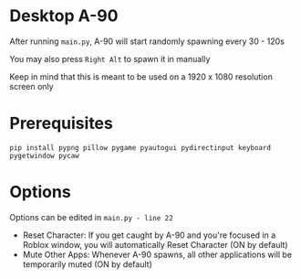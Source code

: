 # Desktop A-90
After running `main.py`, A-90 will start randomly spawning every 30 - 120s

You may also press `Right Alt` to spawn it in manually

Keep in mind that this is meant to be used on a 1920 x 1080 resolution screen only

# Prerequisites
`pip install pypng pillow pygame pyautogui pydirectinput keyboard pygetwindow pycaw`

# Options
Options can be edited in `main.py - line 22`

- Reset Character: If you get caught by A-90 and you're focused in a Roblox window, you will automatically Reset Character (ON by default)
- Mute Other Apps: Whenever A-90 spawns, all other applications will be temporarily muted (ON by default)
